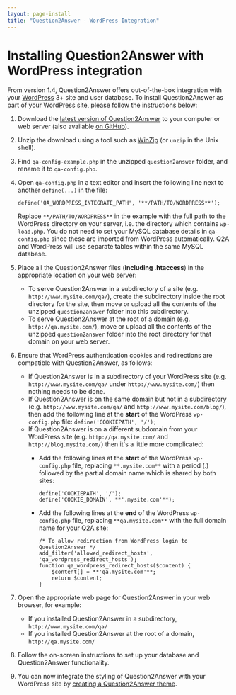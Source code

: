 ```yaml
---
layout: page-install
title: "Question2Answer - WordPress Integration"
---
```


# Installing Question2Answer with WordPress integration

From version 1.4, Question2Answer offers out-of-the-box integration with your [WordPress](http://wordpress.org/) 3+ site and user database. To install Question2Answer as part of your WordPress site, please follow the instructions below:

1.  Download the [latest version of Question2Answer](https://github.com/q2a/question2answer/releases) to your computer or web server (also available [on GitHub](https://github.com/q2a/question2answer)).
2.  Unzip the download using a tool such as [WinZip](http://www.winzip.com/) (or `unzip` in the Unix shell).
3.  Find `qa-config-example.php` in the unzipped `question2answer` folder, and rename it to `qa-config.php`.
4.  Open `qa-config.php` in a text editor and insert the following line next to another `define(...)` in the file:

    `define('QA_WORDPRESS_INTEGRATE_PATH', '**/PATH/TO/WORDPRESS**');`

    Replace `**/PATH/TO/WORDPRESS**` in the example with the full path to the WordPress directory on your server, i.e. the directory which contains `wp-load.php`. You do not need to set your MySQL database details in `qa-config.php` since these are imported from WordPress automatically. Q2A and WordPress will use separate tables within the same MySQL database.

5.  Place all the Question2Answer files (**including .htaccess**) in the appropriate location on your web server:
    *   To serve Question2Answer in a subdirectory of a site (e.g. `http://www.mysite.com/qa/`), create the subdirectory inside the root directory for the site, then move or upload all the contents of the unzipped `question2answer` folder into this subdirectory.
    *   To serve Question2Answer at the root of a domain (e.g. `http://qa.mysite.com/`), move or upload all the contents of the unzipped `question2answer` folder into the root directory for that domain on your web server.
6.  Ensure that WordPress authentication cookies and redirections are compatible with Question2Answer, as follows:
    *   If Question2Answer is in a subdirectory of your WordPress site (e.g. `http://www.mysite.com/qa/` under `http://www.mysite.com/`) then nothing needs to be done.
    *   If Question2Answer is on the same domain but not in a subdirectory (e.g. `http://www.mysite.com/qa/` and `http://www.mysite.com/blog/`), then add the following line at the **start** of the WordPress `wp-config.php` file:
        `define('COOKIEPATH', '/');`
    *   If Question2Answer is on a different subdomain from your WordPress site (e.g. `http://qa.mysite.com/` and `http://blog.mysite.com/`) then it's a little more complicated:
        *   Add the following lines at the **start** of the WordPress `wp-config.php` file, replacing `**.mysite.com**` with a period (.) followed by the partial domain name which is shared by both sites:

            ~~~php?start_inline=1
            define('COOKIEPATH', '/');
            define('COOKIE_DOMAIN', **'.mysite.com'**);
            ~~~

        *   Add the following lines at the **end** of the WordPress `wp-config.php` file, replacing `**qa.mysite.com**` with the full domain name for your Q2A site:

            ~~~php?start_inline=1
            /* To allow redirection from WordPress login to Question2Answer */
            add_filter('allowed_redirect_hosts', 'qa_wordpress_redirect_hosts');
            function qa_wordpress_redirect_hosts($content) {
            	$content[] = **'qa.mysite.com'**;
            	return $content;
            }
            ~~~

7.  Open the appropriate web page for Question2Answer in your web browser, for example:
    *   If you installed Question2Answer in a subdirectory, `http://www.mysite.com/qa/`
    *   If you installed Question2Answer at the root of a domain, `http://qa.mysite.com/`
8.  Follow the on-screen instructions to set up your database and Question2Answer functionality.
9.  You can now integrate the styling of Question2Answer with your WordPress site by [creating a Question2Answer theme](/themes/).
